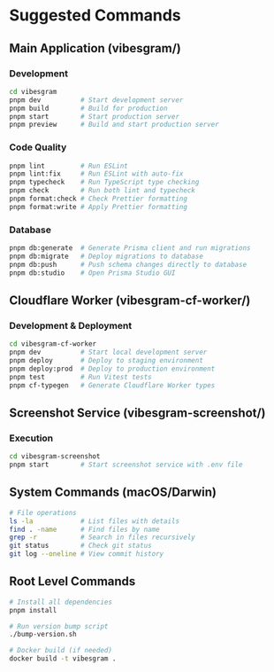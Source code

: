 # Suggested Commands

## Main Application (vibesgram/)

### Development
```bash
cd vibesgram
pnpm dev          # Start development server
pnpm build        # Build for production
pnpm start        # Start production server
pnpm preview      # Build and start production server
```

### Code Quality
```bash
pnpm lint         # Run ESLint
pnpm lint:fix     # Run ESLint with auto-fix
pnpm typecheck    # Run TypeScript type checking
pnpm check        # Run both lint and typecheck
pnpm format:check # Check Prettier formatting
pnpm format:write # Apply Prettier formatting
```

### Database
```bash
pnpm db:generate  # Generate Prisma client and run migrations
pnpm db:migrate   # Deploy migrations to database
pnpm db:push      # Push schema changes directly to database
pnpm db:studio    # Open Prisma Studio GUI
```

## Cloudflare Worker (vibesgram-cf-worker/)

### Development & Deployment
```bash
cd vibesgram-cf-worker
pnpm dev          # Start local development server
pnpm deploy       # Deploy to staging environment
pnpm deploy:prod  # Deploy to production environment
pnpm test         # Run Vitest tests
pnpm cf-typegen   # Generate Cloudflare Worker types
```

## Screenshot Service (vibesgram-screenshot/)

### Execution
```bash
cd vibesgram-screenshot
pnpm start        # Start screenshot service with .env file
```

## System Commands (macOS/Darwin)
```bash
# File operations
ls -la            # List files with details
find . -name      # Find files by name
grep -r           # Search in files recursively
git status        # Check git status
git log --oneline # View commit history
```

## Root Level Commands
```bash
# Install all dependencies
pnpm install

# Run version bump script
./bump-version.sh

# Docker build (if needed)
docker build -t vibesgram .
```